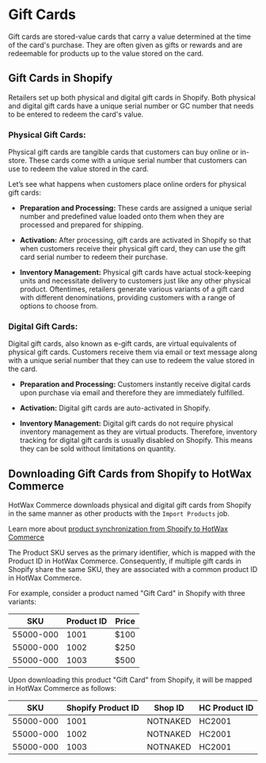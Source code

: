 # Gift Cards

Gift cards are stored-value cards that carry a value determined at the time of the card's purchase. They are often given as gifts or rewards and are redeemable for products up to the value stored on the card.

## Gift Cards in Shopify

Retailers set up both physical and digital gift cards in Shopify. Both physical and digital gift cards have a unique serial number or GC number that needs to be entered to redeem the card's value.

### Physical Gift Cards:

Physical gift cards are tangible cards that customers can buy online or in-store. These cards come with a unique serial number that customers can use to redeem the value stored in the card.

Let’s see what happens when customers place online orders for physical gift cards:

- **Preparation and Processing:** These cards are assigned a unique serial number and predefined value loaded onto them when they are processed and prepared for shipping.

- **Activation:** After processing, gift cards are activated in Shopify so that when customers receive their physical gift card, they can use the gift card serial number to redeem their purchase.

- **Inventory Management:** Physical gift cards have actual stock-keeping units and necessitate delivery to customers just like any other physical product. Oftentimes, retailers generate various variants of a gift card with different denominations, providing customers with a range of options to choose from.

### Digital Gift Cards:

Digital gift cards, also known as e-gift cards, are virtual equivalents of physical gift cards. Customers receive them via email or text message along with a unique serial number that they can use to redeem the value stored in the card.

- **Preparation and Processing:** Customers instantly receive digital cards upon purchase via email and therefore they are immediately fulfilled.

- **Activation:** Digital gift cards are auto-activated in Shopify.

- **Inventory Management:** Digital gift cards do not require physical inventory management as they are virtual products. Therefore, inventory tracking for digital gift cards is usually disabled on Shopify. This means they can be sold without limitations on quantity.

## Downloading Gift Cards from Shopify to HotWax Commerce

HotWax Commerce downloads physical and digital gift cards from Shopify in the same manner as other products with the `Import Products` job.

Learn more about [product synchronization from Shopify to HotWax Commerce](product-download.md)

The Product SKU serves as the primary identifier, which is mapped with the Product ID in HotWax Commerce. Consequently, if multiple gift cards in Shopify share the same SKU, they are associated with a common product ID in HotWax Commerce.

For example, consider a product named "Gift Card" in Shopify with three variants:

| SKU        | Product ID | Price |
|------------|------------|-------|
| 55000-000  | 1001       | $100  |
| 55000-000  | 1002       | $250  |
| 55000-000  | 1003       | $500  |

Upon downloading this product "Gift Card" from Shopify, it will be mapped in HotWax Commerce as follows:

| SKU        | Shopify Product ID | Shop ID  | HC Product ID |
|------------|--------------------|----------|---------------|
| 55000-000  | 1001               | NOTNAKED | HC2001        |
| 55000-000  | 1002               | NOTNAKED | HC2001        |
| 55000-000  | 1003               | NOTNAKED | HC2001        |
